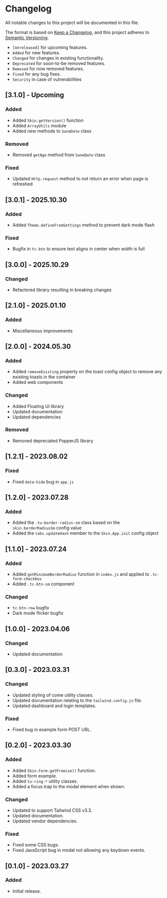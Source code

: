 # Changelog

All notable changes to this project will be documented in this file.

The format is based on [Keep a Changelog](https://keepachangelog.com/en/1.0.0/),
and this project adheres to [Semantic Versioning](https://semver.org/spec/v2.0.0.html).

- `[Unreleased]` for upcoming features.
- `Added` for new features.
- `Changed` for changes in existing functionality.
- `Deprecated` for soon-to-be removed features.
- `Removed` for now removed features.
- `Fixed` for any bug fixes.
- `Security` in case of vulnerabilities

## [3.1.0] - Upcoming

### Added

- Added `Skin.getVersion()` function
- Added `ArrayUtils` module
- Added new methods to `SaneDate` class

### Removed

- Removed `getAge` method from `SaneDate` class

### Fixed

- Updated `Http.request` method to not return an error when page is refreshed

## [3.0.1] - 2025.10.30

### Added

- Added `Theme.defineFromSettings` method to prevent dark mode flash

### Fixed

- Bugfix in `tc-btn` to ensure text aligns in center when width is full

## [3.0.0] - 2025.10.29

### Changed

- Refactored library resulting in breaking changes

## [2.1.0] - 2025.01.10

### Added

- Miscellaneous improvements

## [2.0.0] - 2024.05.30

### Added

- Added `removeExisting` property on the toast config object to remove any existing toasts in the container
- Added web components

### Changed

- Added Floating UI library
- Updated documentation
- Updated dependencies

### Removed

- Removed depreciated PopperJS library

## [1.2.1] - 2023.08.02

### Fixed

- Fixed `data-hide` bug in `app.js`

## [1.2.0] - 2023.07.28

### Added

- Added the `.tu-border-radius-sm` class based on the `skin.borderRadiusSm` config value
- Added the `tabs.updateHash` member to the `Skin.App.init` config object

## [1.1.0] - 2023.07.24

### Added

- Added `getMinimumBorderRadius` function in `index.js` and applied to `.tc-form-checkbox`
- Added `.tc-btn-sm` component

### Changed

- `tc-btn-row` bugfix
- Dark mode flicker bugfix

## [1.0.0] - 2023.04.06

### Changed

- Updated documentation

## [0.3.0] - 2023.03.31

### Changed

- Updated styling of come utility classes.
- Updated documentation relating to the `tailwind.config.js` file.
- Updated dashboard and login templates.

### Fixed

- Fixed bug in example form POST URL.

## [0.2.0] - 2023.03.30

### Added

- Added `Skin.Form.getPromise()` function.
- Added form example.
- Added `tu-ring-*` utility classes.
- Added a focus trap to the modal element when shown.

### Changed

- Updated to support Tailwind CSS v3.3.
- Updated documentation.
- Updated vendor dependencies.

### Fixed

- Fixed some CSS bugs.
- Fixed JavaScript bug in modal not allowing any keydown events.

## [0.1.0] - 2023.03.27

### Added

- Initial release.